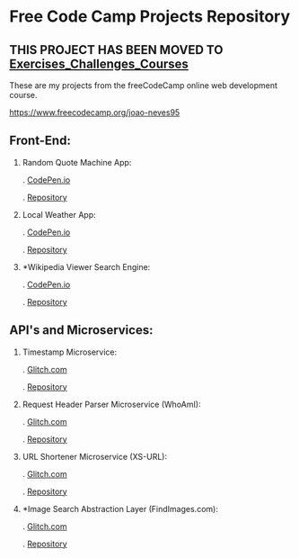 # Free Code Camp Projects Repository

## THIS PROJECT HAS BEEN MOVED TO [Exercises_Challenges_Courses](https://github.com/joao-neves95/Exercises_Challenges_Courses)

These are my projects from the freeCodeCamp online web development course.

https://www.freecodecamp.org/joao-neves95

## Front-End:

1. Random Quote Machine App:

    . [CodePen.io](https://codepen.io/shivayl/full/MOexdB/)

    . [Repository](https://github.com/joao-neves95/freeCodeCamp/tree/master/Random_Quote_App)


2. Local Weather App:

    . [CodePen.io](https://codepen.io/shivayl/full/POpvzW/)
  
    . [Repository](https://github.com/joao-neves95/freeCodeCamp/tree/master/Weather_App)

3. *Wikipedia Viewer Search Engine:

    . [CodePen.io](https://codepen.io/shivayl/full/qVVbdO/)
  
    . [Repository](https://github.com/joao-neves95/freeCodeCamp/tree/master/Wikipedia_Viewer_App)


## API's and Microservices:

1. Timestamp Microservice:

    . [Glitch.com](https://timestamp-microservice-shivayl.glitch.me/)

    . [Repository](https://github.com/joao-neves95/freeCodeCamp/tree/master/Timestamp_Microservice)

2. Request Header Parser Microservice (WhoAmI):

    . [Glitch.com](https://who-shivayl.glitch.me/)
    
    . [Repository](https://github.com/joao-neves95/freeCodeCamp/tree/master/WhoAmI_Microservice)

3. URL Shortener Microservice (XS-URL):

    . [Glitch.com](https://xs-url.glitch.me/)
    
    . [Repository](https://github.com/joao-neves95/freeCodeCamp/tree/master/URL_Shortener_Microservice)
    
4. *Image Search Abstraction Layer (FindImages.com):

    . [Glitch.com](https://findimages.glitch.me/)
    
    . [Repository](https://github.com/joao-neves95/freeCodeCampProjects/tree/master/Image_Search_Abstraction_Layer)
